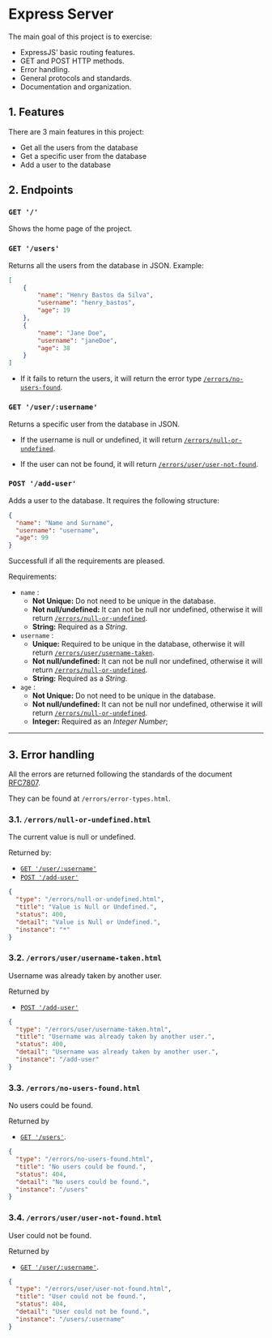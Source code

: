 # Express Server

The main goal of this project is to exercise:

- ExpressJS' basic routing features.
- GET and POST HTTP methods.
- Error handling.
- General protocols and standards.
- Documentation and organization.

## 1. Features

There are 3 main features in this project:
- Get all the users from the database
- Get a specific user from the database
- Add a user to the database

## 2. Endpoints

### `GET '/'`

Shows the home page of the project.

### `GET '/users'` 
Returns all the users from the database in JSON. Example:

```json
[
	{
		"name": "Henry Bastos da Silva",
		"username": "henry_bastos",
		"age": 19
	},
	{
		"name": "Jane Doe",
		"username": "janeDoe",
		"age": 38
	}
]
```

- If it fails to return the users, it will return the error type [`/errors/no-users-found`](#33-errorsno-users-found).

### `GET '/user/:username'` 
Returns a specific user from the database in JSON.

- If the username is null or undefined, it will return [`/errors/null-or-undefined`](#31-errorsnull-or-undefined).

- If the user can not be found, it will return [`/errors/user/user-not-found`](#34-errorsuseruser-not-found).

### `POST '/add-user'` 
Adds a user to the database. It requires the following structure:

```json
{
  "name": "Name and Surname", 
  "username": "username", 
  "age": 99
}
```

Successfull if all the requirements are pleased.

Requirements:
 - `name` : 
    - **Not Unique:** Do not need to be unique in the database. 
    - **Not null/undefined:** It can not be null nor undefined, otherwise it will return [`/errors/null-or-undefined`](#31-errorsnull-or-undefined). 
    - **String:** Required as a *String*.
 - `username` : 
    - **Unique:** Required to be unique in the database, otherwise it will return [`/errors/user/username-taken`](#32-errorsuserusername-taken).
    - **Not null/undefined:** It can not be null nor undefined, otherwise it will return [`/errors/null-or-undefined`](#31-errorsnull-or-undefined).
    - **String:** Required as a *String*.
 - `age` :
    - **Not Unique:** Do not need to be unique in the database. 
    - **Not null/undefined:** It can not be null nor undefined, otherwise it will return [`/errors/null-or-undefined`](#31-errorsnull-or-undefined). 
    - **Integer:** Required as an *Integer Number*;

___

## 3. Error handling

All the errors are returned following the standards of the document [RFC7807](https://datatracker.ietf.org/doc/html/rfc7807). 

They can be found at `/errors/error-types.html`.

### 3.1. `/errors/null-or-undefined.html`
The current value is null or undefined.

Returned by:
 - [`GET '/user/:username'`](#get-userusername)
 - [`POST '/add-user'`](#post-add-user)

```json
{
  "type": "/errors/null-or-undefined.html",
  "title": "Value is Null or Undefined.",
  "status": 400,
  "detail": "Value is Null or Undefined.",
  "instance": "*"
}
```

### 3.2. `/errors/user/username-taken.html` 
Username was already taken by another user.

Returned by 
- [`POST '/add-user'`](#post-add-user)

```json
{
  "type": "/errors/user/username-taken.html",
  "title": "Username was already taken by another user.",
  "status": 400,
  "detail": "Username was already taken by another user.",
  "instance": "/add-user"
}
```

### 3.3. `/errors/no-users-found.html` 
No users could be found. 

Returned by 
- [`GET '/users'`](#get-users).

```json
{
  "type": "/errors/no-users-found.html",
  "title": "No users could be found.",
  "status": 404,
  "detail": "No users could be found.",
  "instance": "/users"
}
```

### 3.4. `/errors/user/user-not-found.html` 
User could not be found.

Returned by 
- [`GET '/user/:username'`](#get-userusername).

```json
{
  "type": "/errors/user/user-not-found.html",
  "title": "User could not be found.",
  "status": 404,
  "detail": "User could not be found.",
  "instance": "/users/:username"
}
```